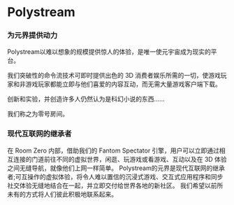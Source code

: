 # 

# Polystream

### **为元界提供动力**

Polystream以难以想象的规模提供惊人的体验，是唯一使元宇宙成为现实的平台。

我们突破性的命令流技术可即时提供出色的 3D 消费者娱乐所需的一切，使游戏玩家和非游戏玩家都能立即与他们喜爱的内容互动，而无需大量游戏客户端下载。

创新和实验，并创造许多人仍然认为是科幻小说的东西......

我们称之为零号房间。 

### 现代互联网的继承者
在 Room Zero 内部，借助我们的 Fantom Spectator 引擎，用户可以立即通过相互连接的门道前往不同的虚拟世界，闲逛、玩游戏或看游戏、互动以及在 3D 体验之间无缝导航，就像他们上网一样简单。
Polystream的元界是现代互联网的继承者;可互操作的虚拟体验，将令人难以置信的沉浸式游戏、交互式应用程序和同步社交体验无缝地结合在一起，并立即交付给世界各地的新社区。
我们希望以前所未有的方式将人们彼此积极地联系起来。

